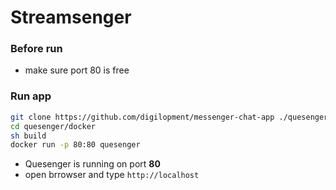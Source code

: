 # Streamsenger
### Before run
- make sure port 80 is free
### Run app
```sh
git clone https://github.com/digilopment/messenger-chat-app ./quesenger
cd quesenger/docker
sh build
docker run -p 80:80 quesenger
```
- Quesenger is running on port **80**
- open brrowser and type `http://localhost`
